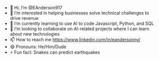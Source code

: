 - 👋 Hi, I’m @EAnderson917
- 👀 I’m interested in helping businesses solve technical challenges to drive revenue
- 🌱 I’m currently learning to use AI to code Javascript, Python, and SQL
- 💞️ I’m looking to collaborate on AI-related projects where I can learn about new technologies
- 📫 How to reach me https://www.linkedin.com/in/eandersonny/
- 😄 Pronouns: He/Him/Dude
- ⚡ Fun fact: Snakes can predict earthquakes

<!---
EAnderson917/EAnderson917 is a ✨ special ✨ repository because its `README.md` (this file) appears on your GitHub profile.
You can click the Preview link to take a look at your changes.
--->
